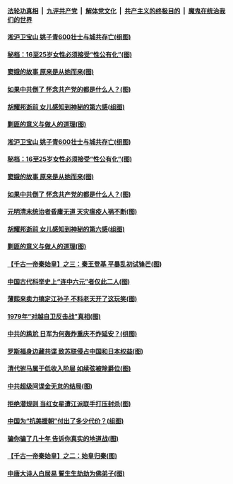 

####  [法轮功真相](../../../../basic/blob/master/README.md?t=08131202) &nbsp;|&nbsp; [九评共产党](../../../../9ping.md/blob/master/README.md?t=08131202) &nbsp;|&nbsp; [解体党文化](../../../../jtdwh.md/blob/master/README.md?t=08131202)  &nbsp;|&nbsp; [共产主义的终极目的](../../../../gczydzjmd.md/blob/master/README.md?t=08131202) &nbsp;|&nbsp; [魔鬼在统治我们的世界](../../../../mgztzwmdsj.md/blob/master/README.md?t=08131202) 

#### [淞沪卫宝山 姚子青600壮士与城共存亡(组图)](../pages/p6/938573.md?t=08131202) 

#### [秘档：16至25岁女性必须接受“性公有化”(图)](../pages/p6/941646.md?t=08131202) 

#### [窦娥的故事 原来是从她而来(图)](../pages/p6/942550.md?t=08131202) 

#### [如果中共倒了 怀念共产党的都是什么人？(图)](../pages/p6/942321.md?t=08131202) 

#### [胡耀邦逝前 女儿感知到神秘的第六感(组图)](../pages/p6/942290.md?t=08131202) 

#### [剿匪的意义与做人的道理(图)](../pages/p6/942320.md?t=08131202) 

#### [淞沪卫宝山 姚子青600壮士与城共存亡(组图)](../pages/p6/938573.md?t=08131202) 

#### [秘档：16至25岁女性必须接受“性公有化”(图)](../pages/p6/941646.md?t=08131202) 

#### [窦娥的故事 原来是从她而来(图)](../pages/p6/942550.md?t=08131202) 

#### [如果中共倒了 怀念共产党的都是什么人？(图)](../pages/p6/942321.md?t=08131202) 

#### [元明清末统治者昏庸无道 天灾瘟疫人祸不断(图)](../pages/p6/941565.md?t=08131202) 

#### [胡耀邦逝前 女儿感知到神秘的第六感(组图)](../pages/p6/942290.md?t=08131202) 

#### [剿匪的意义与做人的道理(图)](../pages/p6/942320.md?t=08131202) 

#### [【千古一帝秦始皇】之三：秦王登基 平暴乱初试锋芒(图)](../pages/p6/941410.md?t=08131202) 

#### [中国古代科举史上“连中六元”者仅此二人(图)](../pages/p6/939835.md?t=08131202) 

#### [薄熙来卖力搞定江孙子 不料老天开了这玩笑(图)](../pages/p6/941657.md?t=08131202) 

#### [1979年“对越自卫反击战”真相(图)](../pages/p6/942454.md?t=08131202) 

#### [中共的尴尬 日军为何轰炸重庆不炸延安？(组图)](../pages/p6/941567.md?t=08131202) 

#### [罗斯福身边藏共谍 致苏联侵占中国和日本权益(图)](../pages/p6/941677.md?t=08131202) 

#### [清代驸马属于低收入阶层 如续弦被除爵位(图)](../pages/p6/941989.md?t=08131202) 

#### [中共超级间谍金无怠的结局(图)](../pages/p6/942032.md?t=08131202) 

#### [拒绝潜规则 当红女星遭江派联手打压封杀(图)](../pages/p6/941649.md?t=08131202) 

#### [中国为“抗美援朝”付出了多少代价？(组图)](../pages/p6/941566.md?t=08131202) 

#### [骗你骗了几十年 告诉你真实的地道战(图)](../pages/p6/941658.md?t=08131202) 

#### [【千古一帝秦始皇】之二：始皇归秦(图)](../pages/p6/941409.md?t=08131202) 

#### [中唐大诗人白居易 誓生生劫劫为佛弟子(图)](../pages/p6/940978.md?t=08131202) 

